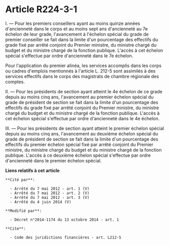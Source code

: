 # Article R224-3-1

I. ― Pour les premiers conseillers ayant au moins quinze années d'ancienneté dans le corps et au moins sept ans d'ancienneté
au 7e échelon de leur grade, l'avancement à l'échelon spécial du grade de premier conseiller se fait dans la limite d'un
pourcentage des effectifs du grade fixé par arrêté conjoint du Premier ministre, du ministre chargé du budget et du ministre
chargé de la fonction publique. L'accès à cet échelon spécial s'effectue par ordre d'ancienneté dans le 7e échelon. 

Pour l'application du premier alinéa, les services accomplis dans les corps ou cadres d'emplois mentionnés à l'article L.
212-5 sont assimilés à des services effectifs dans le corps des magistrats de chambre régionale des comptes. 

II. ― Pour les présidents de section ayant atteint le 4e échelon de ce grade depuis au moins cinq ans, l'avancement au
premier échelon spécial du grade de président de section se fait dans la limite d'un pourcentage des effectifs du grade fixé
par arrêté conjoint du Premier ministre, du ministre chargé du budget et du ministre chargé de la fonction publique. L'accès
à cet échelon spécial s'effectue par ordre d'ancienneté dans le 4e échelon. 

III. ― Pour les présidents de section ayant atteint le premier échelon spécial depuis au moins cinq ans, l'avancement au
deuxième échelon spécial du grade de président de section se fait dans la limite d'un pourcentage des effectifs du premier
échelon spécial fixé par arrêté conjoint du Premier ministre, du ministre chargé du budget et du ministre chargé de la
fonction publique. L'accès à ce deuxième échelon spécial s'effectue par ordre d'ancienneté dans le premier échelon spécial.

**Liens relatifs à cet article**

	**Cité par**:

	  - Arrêté du 7 mai 2012 - art. 1 (V)
	  - Arrêté du 7 mai 2012 - art. 2 (V)
	  - Arrêté du 7 mai 2012 - art. 3 (V)
	  - Arrêté du 4 juin 2014 (V)

	**Modifié par**:

	  - Décret n°2014-1174 du 13 octobre 2014 - art. 1

	**Cite**:

	  - Code des juridictions financières - art. L212-5
